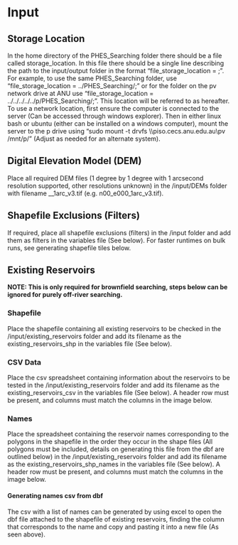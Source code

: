 # Input

## Storage Location
In the home directory of the PHES_Searching folder there should be a file called storage_location. In this file there should be a single line describing the path to the input/output folder in the format “file_storage_location = <path to storage location>;”. For example, to use the same PHES_Searching folder, use “file_storage_location = ../PHES_Searching/;” or for the folder on the pv network drive at ANU use “file_storage_location = ../../../../../p/PHES_Searching/;”.
This location will be referred to as <storage location> hereafter.
To use a network location, first ensure the computer is connected to the server (Can be accessed through windows explorer). Then in either linux bash or ubuntu (either can be installed on a windows computer), mount the server to the p drive using “sudo mount -t drvfs  \\\\piso.cecs.anu.edu.au\\pv /mnt/p/” (Adjust as needed for an alternate system).
## Digital Elevation Model (DEM)
Place all required DEM files (1 degree by 1 degree with 1 arcsecond resolution supported, other resolutions unknown) in the <storage location>/input/DEMs folder with filename <latitude>_<longitude>_1arc_v3.tif (e.g. n00_e000_1arc_v3.tif).

## Shapefile Exclusions (Filters)
If required, place all shapefile exclusions (filters) in the <storage location>/input folder and add them as filters in the variables file (See below). For faster runtimes on bulk runs, see generating shapefile tiles below.
## Existing Reservoirs
__NOTE: This is only required for brownfield searching, steps below can be ignored for purely off-river searching.__

### Shapefile
Place the shapefile containing all existing reservoirs to be checked in the <storage location>/input/existing_reservoirs folder and add its filename as the existing_reservoirs_shp in the variables file (See below).
### CSV Data
Place the csv spreadsheet containing information about the reservoirs to be tested in the <storage location>/input/existing_reservoirs folder and add its filename as the existing_reservoirs_csv in the variables file (See below).
A header row must be present, and columns must match the columns in the image below.

<!-- TODO add image -->

### Names
Place the spreadsheet containing the reservoir names corresponding to the polygons in the shapefile in the order they occur in the shape files (All polygons must be included, details on generating this file from the dbf are outlined below) in the <storage location>/input/existing_reservoirs folder and add its filename as the existing_reservoirs_shp_names in the variables file (See below).
A header row must be present, and columns must match the columns in the image below.

<!-- TODO add image -->

#### Generating names csv from dbf
The csv with a list of names can be generated by using excel to open the dbf file attached to the shapefile of existing reservoirs, finding the column that corresponds to the name and copy and pasting it into a new file (As seen above).